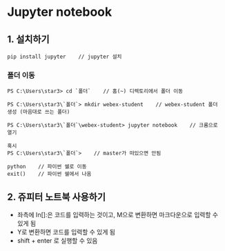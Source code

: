 # Jupyter notebook

## 1. 설치하기

``` 
pip install jupyter    // jupyter 설치
```

### 폴더 이동

``` 
PS C:\Users\star3> cd `폴더`    // 홈(~) 디렉토리에서 폴더 이동

PS C:\Users\star3\`폴더`> mkdir webex-student    // webex-student 폴더 생성 (마음대로 쓰는 폴더)

PS C:\Users\star3\`폴더`\webex-student> jupyter notebook    // 크롬으로 열기
```



```
혹시 
PS C:\Users\star3\`폴더`>    // master가 떠있으면 안됨
```

```
python    // 파이썬 쉘로 이동
exit()    // 파이썬 쉘에서 나옴
```





## 2. 쥬피터 노트북 사용하기

* 좌측에 In[]:은 코드를 입력하는 것이고, M으로 변환하면 마크다운으로 입력할 수 있게 됨
* Y로 변환하면 코드를 입력할 수 있게 됨
* shift + enter 로 실행할 수 있음